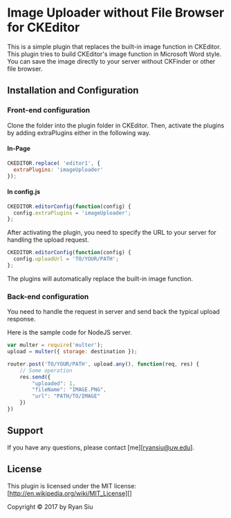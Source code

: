 Image Uploader without File Browser for CKEditor
=================================================
This is a simple plugin that replaces the built-in
image function in CKEditor. This plugin tries to 
build CKEditor's image function in Microsoft Word 
style. You can save the image directly to your server 
without CKFinder or other file browser. 

Installation and Configuration
-------------------------------------------------
### Front-end configuration
Clone the folder into the plugin folder in CKEditor.
Then, activate the plugins by adding extraPlugins
either in the following way.
#### In-Page
```javascript
CKEDITOR.replace( 'editor1', {
  extraPlugins: 'imageUploader'
});
``` 
#### In config.js
```javascript
CKEDITOR.editorConfig(function(config) {
  config.extraPlugins = 'imageUploader';
};
``` 

After activating the plugin, you need to specify the
URL to your server for handling the upload request.
```javascript
CKEDITOR.editorConfig(function(config) {
  config.uploadUrl = 'TO/YOUR/PATH';
};
```

The plugins will automatically replace the built-in
image function. 

### Back-end configuration
You need to handle the request in server and send
back the typical upload response.

Here is the sample code for NodeJS server.
```javascript
var multer = require('multer');
upload = multer({ storage: destination });

router.post('TO/YOUR/PATH', upload.any(), function(req, res) {
	// Some operation
	res.send({
		"uploaded": 1,
    	"fileName": "IMAGE.PNG",
    	"url": "PATH/TO/IMAGE"
	})
})
```

Support
----------------------------------------------------
If you have any questions, please contact [me][ryansiu@uw.edu].

License
----------------------------------------------------
This plugin is licensed under the MIT license: 
[http://en.wikipedia.org/wiki/MIT_License][]

Copyright © 2017 by Ryan Siu

